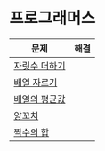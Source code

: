 # 프로그래머스

|문제|해결|
|---|---|
|[자릿수 더하기](https://school.programmers.co.kr/learn/courses/30/lessons/120906)  | |
|[배열 자르기](https://school.programmers.co.kr/learn/courses/30/lessons/120833)    | |
|[배열의 평균값](https://school.programmers.co.kr/learn/courses/30/lessons/120817)  | |
|[양꼬치](https://school.programmers.co.kr/learn/courses/30/lessons/120830)         | |
|[짝수의 합](https://school.programmers.co.kr/learn/courses/30/lessons/120831)      | |
